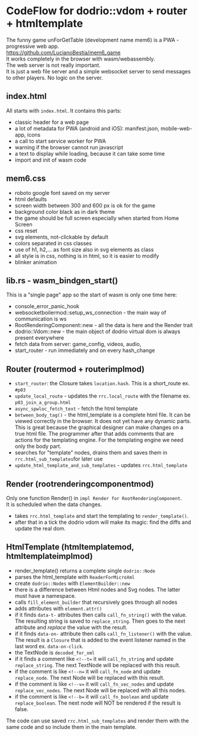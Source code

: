 
# CodeFlow for dodrio::vdom + router + htmltemplate

The funny game unForGetTable (development name mem6)
is a PWA - progressive web app.  
<https://github.com/LucianoBestia/mem6_game>  
It works completely in the browser with wasm/webassembly.  
The web server is not really important.  
It is just a web file server and a simple websocket server
to send messages to other players. No logic on the server.  

## index.html

All starts with `index.html`. It contains this parts:  

- classic header for a web page
- a lot of metadata for PWA (android and iOS): manifest.json, mobile-web-app, icons
- a call to start service worker for PWA
- warning if the browser cannot run javascript
- a text to display while loading, because it can take some time
- import and init of wasm code

## mem6.css

- roboto google font saved on my server
- html defaults
- screen width between 300 and 600 px is ok for the game
- background color black as in dark theme
- the game should be full screen especially when started from Home Screen
- css reset
- svg elements, not-clickable by default
- colors separated in css classes
- use of h1, h2,... as font size also in svg elements as class
- all style is in css, nothing is in html, so it is easier to modify
- blinker animation

## lib.rs - wasm_bindgen_start()

This is a "single page" app so the start of wasm is only one time here:

- console_error_panic_hook
- websocketboilermod::setup_ws_connection - the main way of communication is ws
- RootRenderingComponent::new - all the data is here and the Render trait
- dodrio::Vdom::new - the main object of dodrio virtual dom is always present everywhere
- fetch data from server: game_config, videos, audio,
- start_router - run immediately and on every hash_change

## Router (routermod + routerimplmod)

- `start_router`: the Closure takes `location.hash`. This is a short_route ex. `#p03`
- `update_local_route` - updates the `rrc.local_route` with the filename ex. `p03_join_a_group.html`
- `async_spwloc_fetch_text` - fetch the html template
- `between_body_tag()` - the html_template is a complete html file. It can be viewed correctly in the browser. It does not yet have any dynamic parts. This is great because the graphical designer can make changes on a true html file. The programmer after that adds comments that are actions for the templating engine. For the templating engine we need only the body part.
- searches for "template" nodes, drains them and saves them in `rrc.html_sub_templates`for later use
- `update_html_template_and_sub_templates` - updates `rrc.html_template`

## Render (rootrenderingcomponentmod)

Only one function Render() in `impl Render for RootRenderingComponent`.  
It is scheduled when the data changes.  

- takes `rrc.html_template` and start the templating to `render_template()`.
- after that in a tick the dodrio vdom will make its magic: find the diffs and update the real dom.

## HtmlTemplate (htmltemplatemod, htmltemplateimplmod)

- render_template() returns a complete single `dodrio::Node`
- parses the html_template with `ReaderForMicroXml`
- create `dodrio::Nodes` with `ElementBuilder::new`
- there is a difference between Html nodes and Svg nodes. The latter must have a namespace.
- calls `fill_element_builder` that recursively goes through all nodes
- adds attributes with `element.attr()`
- if it finds `data-t-` attributes then calls `call_fn_string()` with the value. The resulting string is saved to `replace_string`. Then goes to the next attribute and *replace* the value with the result.
- if it finds `data-on-` attribute then calls `call_fn_listener()` with the value. The result is a `Closure` that is added to the event listener named in the last word ex. `data-on-click`.
- the TextNode is `decoded_for_xml`
- if it finds a comment like `<!--t=` it will `call_fn_string` and update `replace_string`. The next TextNode will be replaced with this result.
- if the comment is like `<!--n=` it will `call_fn_node` and update `replace_node`. The next Node will be replaced with this result.
- if the comment is like `<!--v=` it will `call_fn_vec_nodes` and update `replace_vec_nodes`. The next Node will be replaced with all this nodes.
- if the comment is like `<!--b=` it will `call_fn_boolean` and update `replace_boolean`. The next node will NOT be rendered if the result is false.

The code can use saved `rrc.html_sub_templates` and render them with the same code
and so include them in the main template.  
